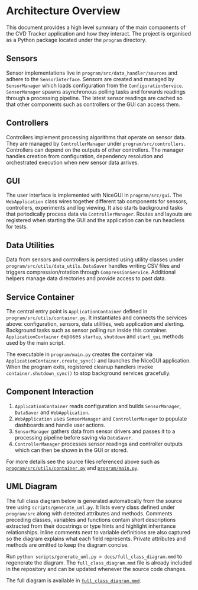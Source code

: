 # Architecture Overview

This document provides a high level summary of the main components of the CVD Tracker application and how they interact.  The project is organised as a Python package located under the `program` directory.

## Sensors

Sensor implementations live in `program/src/data_handler/sources` and adhere to the `SensorInterface`. Sensors are created and managed by `SensorManager` which loads configuration from the `ConfigurationService`. `SensorManager` spawns asynchronous polling tasks and forwards readings through a processing pipeline. The latest sensor readings are cached so that other components such as controllers or the GUI can access them.

## Controllers

Controllers implement processing algorithms that operate on sensor data. They are managed by `ControllerManager` under `program/src/controllers`. Controllers can depend on the outputs of other controllers. The manager handles creation from configuration, dependency resolution and orchestrated execution when new sensor data arrives.

## GUI

The user interface is implemented with NiceGUI in `program/src/gui`. The `WebApplication` class wires together different tab components for sensors, controllers, experiments and log viewing. It also starts background tasks that periodically process data via `ControllerManager`. Routes and layouts are registered when starting the GUI and the application can be run headless for tests.

## Data Utilities

Data from sensors and controllers is persisted using utility classes under `program/src/utils/data_utils`. `DataSaver` handles writing CSV files and triggers compression/rotation through `CompressionService`. Additional helpers manage data directories and provide access to past data.

## Service Container

The central entry point is `ApplicationContainer` defined in `program/src/utils/container.py`. It instantiates and connects the services above: configuration, sensors, data utilities, web application and alerting. Background tasks such as sensor polling run inside this container. `ApplicationContainer` exposes `startup`, `shutdown` and `start_gui` methods used by the main script.

The executable in `program/main.py` creates the container via `ApplicationContainer.create_sync()` and launches the NiceGUI application. When the program exits, registered cleanup handlers invoke `container.shutdown_sync()` to stop background services gracefully.

## Component Interaction

1. `ApplicationContainer` reads configuration and builds `SensorManager`, `DataSaver` and `WebApplication`.
2. `WebApplication` uses `SensorManager` and `ControllerManager` to populate dashboards and handle user actions.
3. `SensorManager` gathers data from sensor drivers and passes it to a processing pipeline before saving via `DataSaver`.
4. `ControllerManager` processes sensor readings and controller outputs which can then be shown in the GUI or stored.

For more details see the source files referenced above such as [`program/src/utils/container.py`](../program/src/utils/container.py) and [`program/main.py`](../program/main.py).

## UML Diagram

The full class diagram below is generated automatically from the source
tree using `scripts/generate_uml.py`. It lists every class defined under
`program/src` along with detected attributes and methods. Comments
preceding classes, variables and functions contain short descriptions
extracted from their docstrings or type hints and highlight inheritance
relationships. Inline comments next to variable definitions are also
captured so the diagram explains what each field represents. Private
attributes and methods are omitted to keep the diagram concise.

Run `python scripts/generate_uml.py > docs/full_class_diagram.mmd` to
regenerate the diagram. The `full_class_diagram.mmd` file is already
included in the repository and can be updated whenever the source code
changes.

The full diagram is available in
[`full_class_diagram.mmd`](full_class_diagram.mmd).


